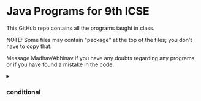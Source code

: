 # Java Programs for 9th ICSE

This GitHub repo contains all the programs taught in class.

NOTE: Some files may contain "package" at the top of the files; you don't have to copy that.

Message Madhav/Abhinav if you have any doubts regarding any programs or if you have found a mistake in the code.

<details>
<summary>

### conditional
</summary>

- [Prg1 - Input a Number for Temperature to check wheter Water is Boiling.](https://github.com/Owl1029/JavaICSE/blob/main//conditional/prg1.java)
- [Prg10 - Input the number of subjects in which a Student scored distinction marks and his/her rank status accordingly](https://github.com/Owl1029/JavaICSE/blob/main//conditional/prg10.java)
- [Prg11 - Discount 10%, 26% and 15%](https://github.com/Owl1029/JavaICSE/blob/main//conditional/prg11.java)
- [Prg12 - No description provided](https://github.com/Owl1029/JavaICSE/blob/main//conditional/prg12.java)
- [Prg13 - Input the fare by a passenger and print the distance travelled](https://github.com/Owl1029/JavaICSE/blob/main//conditional/prg13.java)
- [Prg14 - Happiness factor = amount of time spent * with a friend.](https://github.com/Owl1029/JavaICSE/blob/main//conditional/prg14.java)
- [Prg15 - No description provided](https://github.com/Owl1029/JavaICSE/blob/main//conditional/prg15.java)
- [Prg16 - No description provided](https://github.com/Owl1029/JavaICSE/blob/main//conditional/prg16.java)
- [Prg17 - No description provided](https://github.com/Owl1029/JavaICSE/blob/main//conditional/prg17.java)
- [Prg2 - Input two integers p and q.](https://github.com/Owl1029/JavaICSE/blob/main//conditional/prg2.java)
- [Prg3 - No description provided](https://github.com/Owl1029/JavaICSE/blob/main//conditional/prg3.java)
- [Prg4 - Check whether an item incurred Profit or Loss](https://github.com/Owl1029/JavaICSE/blob/main//conditional/prg4.java)
- [Prg5 - No description provided](https://github.com/Owl1029/JavaICSE/blob/main//conditional/prg5.java)
- [Prg6 - No description provided](https://github.com/Owl1029/JavaICSE/blob/main//conditional/prg6.java)
- [Prg7 - Input length of 3 sides, and check if it can form a triangle , if so specify its](https://github.com/Owl1029/JavaICSE/blob/main//conditional/prg7.java)
- [Prg8 - A number is called RiWi Number if last two digits are same.](https://github.com/Owl1029/JavaICSE/blob/main//conditional/prg8.java)
- [Prg9 - Entry to a club based on the Person's age](https://github.com/Owl1029/JavaICSE/blob/main//conditional/prg9.java)
- [Sel - Accept a Number and check if it is divisible by 5 or not.](https://github.com/Owl1029/JavaICSE/blob/main//conditional/sel.java)
- [Sel1 - No description provided](https://github.com/Owl1029/JavaICSE/blob/main//conditional/sel1.java)
- [Sel2 - Write a program to accept a number and display if the number is positive or negative](https://github.com/Owl1029/JavaICSE/blob/main//conditional/sel2.java)
- [Sel2ndheighest2 - No description provided](https://github.com/Owl1029/JavaICSE/blob/main//conditional/sel2ndHeighest2.java)
- [Sel2ndheightest1 - Accept three Numbers and find 2nd highest number among them](https://github.com/Owl1029/JavaICSE/blob/main//conditional/sel2ndHeightest1.java)
- [Sel3 - Accept age of a Person and display a message if the person can vote or not.](https://github.com/Owl1029/JavaICSE/blob/main//conditional/sel3.java)
- [Sel5 - Accept a Number and check if it is odd or even.](https://github.com/Owl1029/JavaICSE/blob/main//conditional/Sel5.java)
- [Sel6 - Accept two Numbers and display the first number is greater or viceversa .](https://github.com/Owl1029/JavaICSE/blob/main//conditional/sel6.java)
- [Sel6less - Accept two Numbers and dispaly the first number is less than or viceversa .](https://github.com/Owl1029/JavaICSE/blob/main//conditional/sel6less.java)
- [Sel7 - Accept two Numbers and check first number is divisible by second number](https://github.com/Owl1029/JavaICSE/blob/main//conditional/sel7.java)
- [Sel8a - Accept three Numbers and find highest number among them](https://github.com/Owl1029/JavaICSE/blob/main//conditional/sel8a.java)
- [Sel8b - Accept three Numbers and find highest number among them](https://github.com/Owl1029/JavaICSE/blob/main//conditional/sel8b.java)
- [Sel8c - Accept three Numbers and find highest number among them](https://github.com/Owl1029/JavaICSE/blob/main//conditional/sel8c.java)
- [Sel8d - Accept three Numbers and find highest number among them](https://github.com/Owl1029/JavaICSE/blob/main//conditional/sel8d.java)
- [Sel9 - Accept four Numbers and find highest number among them](https://github.com/Owl1029/JavaICSE/blob/main//conditional/sel9.java)
- [Unicode - unicode](https://github.com/Owl1029/JavaICSE/blob/main//conditional/unicode.java)

</details>
